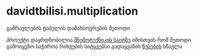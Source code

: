 # davidtbilisi.multiplication
გამრავლების ტაბულის დამახსოვრების მეთოდი

პროექტი დაყრდნობილია [მნემოტექნიკის საიტზე](http://www.mnemotexnika.narod.ru/uchebnik.htm) 
იმისთვის რომ მეთოდი გამოიყენო საჭიროა რიხვების სიტყვებსი გადაყვანის [წესების](http://www.mnemotexnika.narod.ru/members/spr_f.htm) სწავლა 
